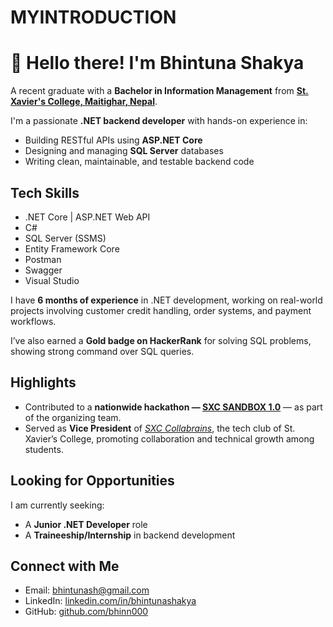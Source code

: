 # MYINTRODUCTION

# 👋 Hello there! I'm Bhintuna Shakya

A recent graduate with a **Bachelor in Information Management** from [**St. Xavier's College, Maitighar, Nepal**](https://sxc.edu.np/).

I'm a passionate **.NET backend developer** with hands-on experience in:
- Building RESTful APIs using **ASP.NET Core**
- Designing and managing **SQL Server** databases
- Writing clean, maintainable, and testable backend code

## Tech Skills

- .NET Core | ASP.NET Web API  
- C#  
- SQL Server (SSMS)  
- Entity Framework Core  
- Postman  
- Swagger  
- Visual Studio  

I have **6 months of experience** in .NET development, working on real-world projects involving customer credit handling, order systems, and payment workflows.

I’ve also earned a **Gold badge on HackerRank** for solving SQL problems, showing strong command over SQL queries.

## Highlights

- Contributed to a **nationwide hackathon — [SXC SANDBOX 1.0](https://sxc-sandbox.vercel.app/#team)** — as part of the organizing team.
- Served as **Vice President** of [*SXC Collabrains*](https://www.linkedin.com/company/sxc-collabrains/about/), the tech club of St. Xavier’s College, promoting collaboration and technical growth among students.

## Looking for Opportunities

I am currently seeking:
- A **Junior .NET Developer** role  
- A **Traineeship/Internship** in backend development  

## Connect with Me

- Email: [bhintunash@gmail.com](mailto:bhintunash@gmail.com)  
- LinkedIn: [linkedin.com/in/bhintunashakya](https://www.linkedin.com/in/bhintunashakya/)  
- GitHub: [github.com/bhinn000](https://github.com/bhinn000)  

